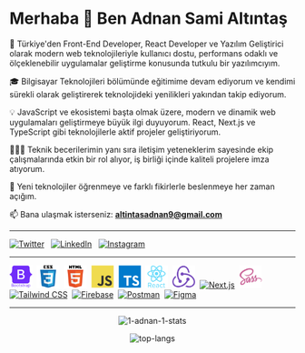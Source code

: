 # Merhaba 👋 Ben Adnan Sami Altıntaş

📍 Türkiye'den Front-End Developer, React Developer ve Yazılım Geliştirici olarak modern web teknolojileriyle kullanıcı dostu, performans odaklı ve ölçeklenebilir uygulamalar geliştirme konusunda tutkulu bir yazılımcıyım.

🎓 Bilgisayar Teknolojileri bölümünde eğitimime devam ediyorum ve kendimi sürekli olarak geliştirerek teknolojideki yenilikleri yakından takip ediyorum.

💡 JavaScript ve ekosistemi başta olmak üzere, modern ve dinamik web uygulamaları geliştirmeye büyük ilgi duyuyorum. React, Next.js ve TypeScript gibi teknolojilerle aktif projeler geliştiriyorum.

👨🏻‍💻 Teknik becerilerimin yanı sıra iletişim yeteneklerim sayesinde ekip çalışmalarında etkin bir rol alıyor, iş birliği içinde kaliteli projelere imza atıyorum.

📘 Yeni teknolojiler öğrenmeye ve farklı fikirlerle beslenmeye her zaman açığım.

📫 Bana ulaşmak isterseniz: **altintasadnan9@gmail.com**

---

<p align="left">
<a href="https://twitter.com/1adnansami1" target="_blank"><img src="https://raw.githubusercontent.com/rahuldkjain/github-profile-readme-generator/master/src/images/icons/Social/twitter.svg" alt="Twitter" width="40" height="40"/></a>&nbsp;&nbsp;
<a href="https://linkedin.com/in/adnansamialtıntaş" target="_blank"><img src="https://raw.githubusercontent.com/rahuldkjain/github-profile-readme-generator/master/src/images/icons/Social/linked-in-alt.svg" alt="LinkedIn" width="40" height="40"/></a>&nbsp;&nbsp;
<a href="https://instagram.com/adnan.altns" target="_blank"><img src="https://raw.githubusercontent.com/rahuldkjain/github-profile-readme-generator/master/src/images/icons/Social/instagram.svg" alt="Instagram" width="40" height="40"/></a>
</p>

---


<p align="left">
  <a href="https://getbootstrap.com" target="_blank"><img src="https://raw.githubusercontent.com/devicons/devicon/master/icons/bootstrap/bootstrap-plain-wordmark.svg" alt="Bootstrap" width="40" height="40"/></a>&nbsp;
  <a href="https://www.w3schools.com/css/" target="_blank"><img src="https://raw.githubusercontent.com/devicons/devicon/master/icons/css3/css3-original-wordmark.svg" alt="CSS3" width="40" height="40"/></a>&nbsp;
  <a href="https://www.w3.org/html/" target="_blank"><img src="https://raw.githubusercontent.com/devicons/devicon/master/icons/html5/html5-original-wordmark.svg" alt="HTML5" width="40" height="40"/></a>&nbsp;
  <a href="https://developer.mozilla.org/en-US/docs/Web/JavaScript" target="_blank"><img src="https://raw.githubusercontent.com/devicons/devicon/master/icons/javascript/javascript-original.svg" alt="JavaScript" width="40" height="40"/></a>&nbsp;
  <a href="https://www.typescriptlang.org/" target="_blank"><img src="https://raw.githubusercontent.com/devicons/devicon/master/icons/typescript/typescript-original.svg" alt="TypeScript" width="40" height="40"/></a>&nbsp;
  <a href="https://reactjs.org/" target="_blank"><img src="https://raw.githubusercontent.com/devicons/devicon/master/icons/react/react-original-wordmark.svg" alt="React" width="40" height="40"/></a>&nbsp;
  <a href="https://redux.js.org" target="_blank"><img src="https://raw.githubusercontent.com/devicons/devicon/master/icons/redux/redux-original.svg" alt="Redux" width="40" height="40"/></a>&nbsp;
  <a href="https://nextjs.org/" target="_blank"><img src="https://cdn.worldvectorlogo.com/logos/nextjs-2.svg" alt="Next.js" width="40" height="40"/></a>&nbsp;
  <a href="https://sass-lang.com" target="_blank"><img src="https://raw.githubusercontent.com/devicons/devicon/master/icons/sass/sass-original.svg" alt="Sass" width="40" height="40"/></a>&nbsp;
  <a href="https://tailwindcss.com/" target="_blank"><img src="https://www.vectorlogo.zone/logos/tailwindcss/tailwindcss-icon.svg" alt="Tailwind CSS" width="40" height="40"/></a>&nbsp;
  <a href="https://firebase.google.com/" target="_blank"><img src="https://www.vectorlogo.zone/logos/firebase/firebase-icon.svg" alt="Firebase" width="40" height="40"/></a>&nbsp;
  <a href="https://postman.com" target="_blank"><img src="https://www.vectorlogo.zone/logos/getpostman/getpostman-icon.svg" alt="Postman" width="40" height="40"/></a>&nbsp;
  <a href="https://www.figma.com/" target="_blank"><img src="https://www.vectorlogo.zone/logos/figma/figma-icon.svg" alt="Figma" width="40" height="40"/></a>
</p>

---

<p align="center">
  <img src="https://github-readme-stats.vercel.app/api?username=1-adnan-1&show_icons=true&theme=radical&locale=tr" alt="1-adnan-1-stats" />
</p>

<p align="center">
  <img src="https://github-readme-stats.vercel.app/api/top-langs/?username=1-adnan-1&layout=compact&theme=radical&langs_count=10" alt="top-langs" />
</p>
